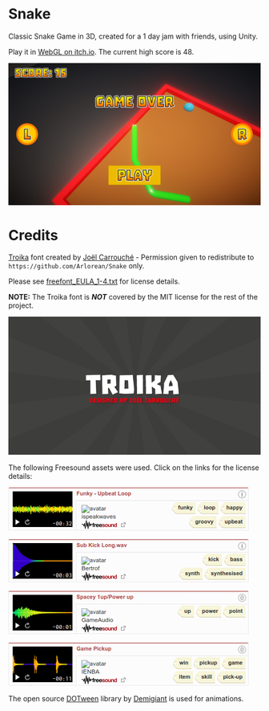 # Snake
Classic Snake Game in 3D, created for a 1 day jam with friends, using Unity.

Play it in [WebGL on itch.io](https://arlorean.itch.io/snake). The current high score is 48.

[<img src="/Website/Snake.png">](https://arlorean.itch.io/snake)

# Credits

[Troika](https://www.jcfonts.com/fonts/troika) font created by [Joël Carrouché](https://www.jcfonts.com/) - Permission given to redistribute to `https://github.com/Arlorean/Snake` only.

Please see [freefont_EULA_1-4.txt](/Assets/Snake/Fonts/Troika/freefont_EULA_1-4.txt) for license details. 

**NOTE:** The Troika font is **_NOT_** covered by the MIT license for the rest of the project.

[<img src="/Website/troika.png">](https://www.jcfonts.com/fonts/troika)

The following Freesound assets were used. Click on the links for the license details:

[<img src="/Website/384932__ispeakwaves__funky-upbeat-loop.png">](https://freesound.org/people/ispeakwaves/sounds/384932/)

[<img src="/Website/131770__bertrof__sub-kick-long.png">](https://freesound.org/people/bertrof/sounds/131770/)

[<img src="/Website/220173__gameaudio__spacey-1uppower-up.png">](https://freesound.org/people/gameaudio/sounds/220173/)

[<img src="/Website/698768__ienba__game-pickup.png">](https://freesound.org/people/ienba/sounds/698768/)

The open source [DOTween](https://dotween.demigiant.com/) library by [Demigiant](https://demigiant.com/) is used for animations.

